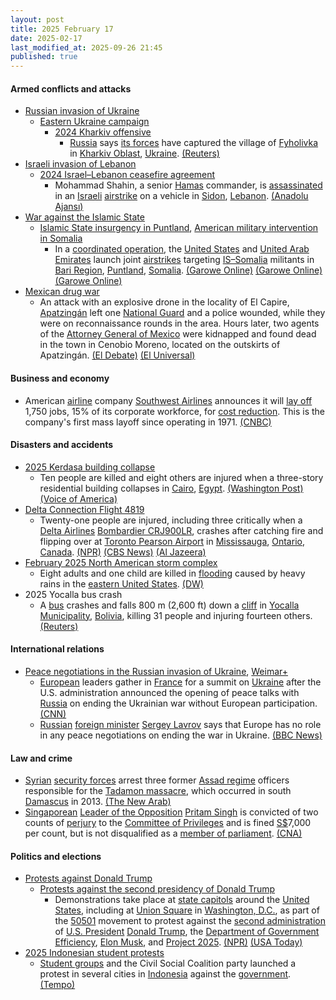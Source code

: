 ```yaml
---
layout: post
title: 2025 February 17
date: 2025-02-17
last_modified_at: 2025-09-26 21:45
published: true
---
```



#### Armed conflicts and attacks

* [Russian invasion of Ukraine](https://en.wikipedia.org/wiki/Russian_invasion_of_Ukraine "Russian invasion of Ukraine")
  * [Eastern Ukraine campaign](https://en.wikipedia.org/wiki/Eastern_Ukraine_campaign "Eastern Ukraine campaign")
    * [2024 Kharkiv offensive](https://en.wikipedia.org/wiki/2024_Kharkiv_offensive "2024 Kharkiv offensive")
      * [Russia](https://en.wikipedia.org/wiki/Russia "Russia") says [its forces](https://en.wikipedia.org/wiki/Russian_Armed_Forces "Russian Armed Forces") have captured the village of [Fyholivka](https://en.wikipedia.org/wiki/Fyholivka "Fyholivka") in [Kharkiv Oblast](https://en.wikipedia.org/wiki/Kharkiv_Oblast "Kharkiv Oblast"), [Ukraine](https://en.wikipedia.org/wiki/Ukraine "Ukraine"). [(Reuters)](https://www.reuters.com/world/europe/russia-says-it-has-taken-fyholivka-village-ukraine-kharkiv-region-2025-02-17/)
* [Israeli invasion of Lebanon](https://en.wikipedia.org/wiki/Israeli_invasion_of_Lebanon_%282024%E2%80%93present%29 "Israeli invasion of Lebanon (2024–present)")
  * [2024 Israel–Lebanon ceasefire agreement](https://en.wikipedia.org/wiki/2024_Israel%E2%80%93Lebanon_ceasefire_agreement "2024 Israel–Lebanon ceasefire agreement")
    * Mohammad Shahin, a senior [Hamas](https://en.wikipedia.org/wiki/Hamas "Hamas") commander, is [assassinated](https://en.wikipedia.org/wiki/Assassination "Assassination") in an [Israeli](https://en.wikipedia.org/wiki/Israel "Israel") [airstrike](https://en.wikipedia.org/wiki/Airstrike "Airstrike") on a vehicle in [Sidon](https://en.wikipedia.org/wiki/Sidon "Sidon"), [Lebanon](https://en.wikipedia.org/wiki/Lebanon "Lebanon"). [(Anadolu Ajansı)](https://www.aa.com.tr/en/middle-east/hamas-commander-killed-in-israeli-drone-strike-in-lebanon-s-sidon/3484422)
* [War against the Islamic State](https://en.wikipedia.org/wiki/War_against_the_Islamic_State "War against the Islamic State")
  * [Islamic State insurgency in Puntland](https://en.wikipedia.org/wiki/Islamic_State_insurgency_in_Puntland "Islamic State insurgency in Puntland"), [American military intervention in Somalia](https://en.wikipedia.org/wiki/American_military_intervention_in_Somalia_%282007%E2%80%93present%29 "American military intervention in Somalia (2007–present)")
    * In a [coordinated operation](https://en.wikipedia.org/wiki/Puntland_counter-terrorism_operations "Puntland counter-terrorism operations"), the [United States](https://en.wikipedia.org/wiki/United_States "United States") and [United Arab Emirates](https://en.wikipedia.org/wiki/United_Arab_Emirates "United Arab Emirates") launch joint [airstrikes](https://en.wikipedia.org/wiki/Airstrikes "Airstrikes") targeting [IS–Somalia](https://en.wikipedia.org/wiki/Islamic_State_%E2%80%93_Somalia_Province "Islamic State – Somalia Province") militants in [Bari Region](https://en.wikipedia.org/wiki/Bari_Region "Bari Region"), [Puntland](https://en.wikipedia.org/wiki/Puntland "Puntland"), [Somalia](https://en.wikipedia.org/wiki/Somalia "Somalia"). [(Garowe Online)](https://garoweonline.com/en/news/somalia/us-and-uae-carry-out-airstrikes-against-isis-in-somalia-s-puntland) [(Garowe Online)](https://garoweonline.com/en/news/somalia/u-s-airstrikes-target-isis-in-somalia-for-second-time-this-month) [(Garowe Online)](https://garoweonline.com/en/news/puntland/uae-airstrikes-hit-isis-in-somalia-s-puntland-killing-dozens-of-militants)
* [Mexican drug war](https://en.wikipedia.org/wiki/Mexican_drug_war "Mexican drug war")
  * An attack with an explosive drone in the locality of El Capire, [Apatzingán](https://en.wikipedia.org/wiki/Apatzing%C3%A1n "Apatzingán") left one [National Guard](https://en.wikipedia.org/wiki/National_Guard_%28Mexico%29 "National Guard (Mexico)") and a police wounded, while they were on reconnaissance rounds in the area. Hours later, two agents of the [Attorney General of Mexico](https://en.wikipedia.org/wiki/Attorney_General_of_Mexico "Attorney General of Mexico") were kidnapped and found dead in the town in Cenobio Moreno, located on the outskirts of Apatzingán. [(El Debate)](https://www.debate.com.mx/policiacas/Crimen-organizado-ataca-con-drones-artillados-a-Guardia-Nacional-en-Apatzingan-20250216-0115.html) [(El Universal)](https://www.eluniversal.com.mx/estados/asesinan-a-policia-ministerial-y-elemento-de-la-fgr-en-apatzingan-fueron-interceptados-por-cartel-michoacan-nueva-generacion/)

#### Business and economy

* American [airline](https://en.wikipedia.org/wiki/Airline "Airline") company [Southwest Airlines](https://en.wikipedia.org/wiki/Southwest_Airlines "Southwest Airlines") announces it will [lay off](https://en.wikipedia.org/wiki/Layoff "Layoff") 1,750 jobs, 15% of its corporate workforce, for [cost reduction](https://en.wikipedia.org/wiki/Cost_reduction "Cost reduction"). This is the company's first mass layoff since operating in 1971. [(CNBC)](https://www.cnbc.com/2025/02/17/southwest-airlines-to-cut-15percent-of-corporate-jobs-in-cost-saving-push.html)

#### Disasters and accidents

* [2025 Kerdasa building collapse](https://en.wikipedia.org/wiki/2025_Kerdasa_building_collapse "2025 Kerdasa building collapse")
  * Ten people are killed and eight others are injured when a three-story residential building collapses in [Cairo](https://en.wikipedia.org/wiki/Cairo "Cairo"), [Egypt](https://en.wikipedia.org/wiki/Egypt "Egypt"). [(Washington Post)](https://www.washingtonpost.com/world/2025/02/17/egypt-building-collapse/ded3fc18-ed2c-11ef-bd80-8f2ac5c75a8a_story.html) [(Voice of America)](https://www.voanews.com/a/state-media-cairo-building-collapse-kills-10-/7977495.html)
* [Delta Connection Flight 4819](https://en.wikipedia.org/wiki/Delta_Connection_Flight_4819 "Delta Connection Flight 4819")
  * Twenty-one people are injured, including three critically when a [Delta Airlines](https://en.wikipedia.org/wiki/Delta_Airlines "Delta Airlines") [Bombardier CRJ900LR](https://en.wikipedia.org/wiki/Bombardier_CRJ700_series#CRJ900LR "Bombardier CRJ700 series"), crashes after catching fire and flipping over at [Toronto Pearson Airport](https://en.wikipedia.org/wiki/Toronto_Pearson_Airport "Toronto Pearson Airport") in [Mississauga](https://en.wikipedia.org/wiki/Mississauga "Mississauga"), [Ontario](https://en.wikipedia.org/wiki/Ontario "Ontario"), [Canada](https://en.wikipedia.org/wiki/Canada "Canada"). [(NPR)](https://www.npr.org/2025/02/18/nx-s1-5301003/toronto-plane-crash-delta-update) [(CBS News)](https://www.cbsnews.com/chicago/news/delta-plane-crash-toronto-pearson-airport-minneapolis-st-paul-international-airport/) [(Al Jazeera)](https://www.aljazeera.com/news/2025/2/17/at-least-eight-injured-as-delta-plane-flips-upon-arrival-in-toronto-airport)
* [February 2025 North American storm complex](https://en.wikipedia.org/wiki/February_2025_North_American_storm_complex "February 2025 North American storm complex")
  * Eight adults and one child are killed in [flooding](https://en.wikipedia.org/wiki/Flooding "Flooding") caused by heavy rains in the [eastern United States](https://en.wikipedia.org/wiki/Eastern_United_States "Eastern United States"). [(DW)](https://www.dw.com/en/us-heavy-rains-and-flooding-kill-9/a-71635101)
* 2025 Yocalla bus crash
  * A [bus](https://en.wikipedia.org/wiki/Bus "Bus") crashes and falls 800 m (2,600 ft) down a [cliff](https://en.wikipedia.org/wiki/Cliff "Cliff") in [Yocalla Municipality](https://en.wikipedia.org/wiki/Yocalla_Municipality "Yocalla Municipality"), [Bolivia](https://en.wikipedia.org/wiki/Bolivia "Bolivia"), killing 31 people and injuring fourteen others. [(Reuters)](https://www.reuters.com/world/americas/bus-crash-bolivia-kills-over-30-people-2025-02-17/)

#### International relations

* [Peace negotiations in the Russian invasion of Ukraine](https://en.wikipedia.org/wiki/Peace_negotiations_in_the_Russian_invasion_of_Ukraine "Peace negotiations in the Russian invasion of Ukraine"), [Weimar+](https://en.wikipedia.org/wiki/Weimar%2B "Weimar+")
  * [European](https://en.wikipedia.org/wiki/Europe "Europe") leaders gather in [France](https://en.wikipedia.org/wiki/France "France") for a summit on [Ukraine](https://en.wikipedia.org/wiki/Ukraine "Ukraine") after the U.S. administration announced the opening of peace talks with [Russia](https://en.wikipedia.org/wiki/Russia "Russia") on ending the Ukrainian war without European participation. [(CNN)](https://edition.cnn.com/2025/02/17/europe/europe-ukraine-summit-paris-trump-intl-hnk/index.html)
  * [Russian](https://en.wikipedia.org/wiki/Russia "Russia") [foreign minister](https://en.wikipedia.org/wiki/Minister_of_Foreign_Affairs_%28Russia%29 "Minister of Foreign Affairs (Russia)") [Sergey Lavrov](https://en.wikipedia.org/wiki/Sergey_Lavrov "Sergey Lavrov") says that Europe has no role in any peace negotiations on ending the war in Ukraine. [(BBC News)](https://www.bbc.co.uk/news/live/crr0gngkjrvt?post=asset%3A30205865-0fcb-426e-9a98-420e22bafe0f#post)

#### Law and crime

* [Syrian](https://en.wikipedia.org/wiki/Syria "Syria") [security forces](https://en.wikipedia.org/wiki/General_Security_Service_%28Syria%29 "General Security Service (Syria)") arrest three former [Assad regime](https://en.wikipedia.org/wiki/Assad_regime "Assad regime") officers responsible for the [Tadamon massacre](https://en.wikipedia.org/wiki/Tadamon_massacre "Tadamon massacre"), which occurred in south [Damascus](https://en.wikipedia.org/wiki/Damascus "Damascus") in 2013. [(The New Arab)](https://www.newarab.com/news/syria-arrests-three-officers-suspected-tadamon-massacre)
* [Singaporean](https://en.wikipedia.org/wiki/Singapore "Singapore") [Leader of the Opposition](https://en.wikipedia.org/wiki/Leader_of_the_Opposition_%28Singapore%29 "Leader of the Opposition (Singapore)") [Pritam Singh](https://en.wikipedia.org/wiki/Pritam_Singh_%28Singaporean_politician%29 "Pritam Singh (Singaporean politician)") is convicted of two counts of [perjury](https://en.wikipedia.org/wiki/Perjury "Perjury") to the [Committee of Privileges](https://en.wikipedia.org/wiki/Parliament_of_Singapore#Committees "Parliament of Singapore") and is fined [S$](https://en.wikipedia.org/wiki/Singapore_dollar "Singapore dollar")7,000 per count, but is not disqualified as a [member of parliament](https://en.wikipedia.org/wiki/Parliament_of_Singapore#Qualifications "Parliament of Singapore"). [(CNA)](https://www.channelnewsasia.com/singapore/pritam-singh-guilty-verdict-fine-raeesah-khan-live-4930601)

#### Politics and elections

* [Protests against Donald Trump](https://en.wikipedia.org/wiki/Protests_against_Donald_Trump "Protests against Donald Trump")
  * [Protests against the second presidency of Donald Trump](https://en.wikipedia.org/wiki/Protests_against_the_second_presidency_of_Donald_Trump "Protests against the second presidency of Donald Trump")
    * Demonstrations take place at [state capitols](https://en.wikipedia.org/wiki/List_of_state_and_territorial_capitols_in_the_United_States "List of state and territorial capitols in the United States") around the [United States](https://en.wikipedia.org/wiki/United_States "United States"), including at [Union Square](https://en.wikipedia.org/wiki/Union_Square_%28Washington%2C_D.C.%29 "Union Square (Washington, D.C.)") in [Washington, D.C.](https://en.wikipedia.org/wiki/Washington%2C_D.C. "Washington, D.C."), as part of the [50501](https://en.wikipedia.org/wiki/50501 "50501") movement to protest against the [second administration](https://en.wikipedia.org/wiki/Second_presidency_of_Donald_Trump "Second presidency of Donald Trump") of [U.S. President](https://en.wikipedia.org/wiki/President_of_the_United_States "President of the United States") [Donald Trump](https://en.wikipedia.org/wiki/Donald_Trump "Donald Trump"), the [Department of Government Efficiency](https://en.wikipedia.org/wiki/Department_of_Government_Efficiency "Department of Government Efficiency"), [Elon Musk](https://en.wikipedia.org/wiki/Elon_Musk "Elon Musk"), and [Project 2025](https://en.wikipedia.org/wiki/Project_2025 "Project 2025"). [(NPR)](https://www.npr.org/2025/02/16/nx-s1-5297117/50501-movement-presidents-day-protests-explainer) [(USA Today)](https://www.usatoday.com/story/news/nation/2025/02/17/anti-trump-musk-protests-us/78962739007/)
* [2025 Indonesian student protests](https://en.wikipedia.org/wiki/2025_Indonesian_student_protests "2025 Indonesian student protests")
  * [Student groups](https://en.wikipedia.org/wiki/All-Indonesian_Students%27_Union "All-Indonesian Students' Union") and the Civil Social Coalition party launched a protest in several cities in [Indonesia](https://en.wikipedia.org/wiki/Indonesia "Indonesia") against the [government](https://en.wikipedia.org/wiki/Government_of_Indonesia "Government of Indonesia"). [(Tempo)](https://en.tempo.co/read/1976243/bem-si-and-civil-society-coalition-hold-protest-today-govt-policies-make-people-suffer-more)
